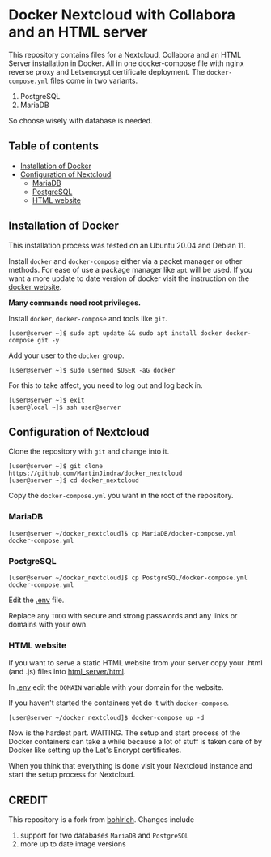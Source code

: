 # Docker Nextcloud with Collabora and an HTML server

This repository contains files for a Nextcloud, Collabora and an HTML Server installation in Docker.
All in one docker-compose file with nginx reverse proxy and Letsencrypt certificate deployment.
The `docker-compose.yml` files come in two variants.

1. PostgreSQL
2. MariaDB

So choose wisely with database is needed.

## Table of contents

+ [Installation of Docker](#installation-of-docker)
+ [Configuration of Nextcloud](#configuration-of-nextcloud)
  + [MariaDB](#mariadb)
  + [PostgreSQL](#postgresql)
  + [HTML website](#html-website)

## Installation of Docker

This installation process was tested on an Ubuntu 20.04 and Debian 11.

Install `docker` and `docker-compose` either via a packet manager or other methods.
For ease of use a package manager like `apt` will be used. If you want a more update to date version of docker visit the instruction on the [docker website](https://docs.docker.com/compose/install/).

**Many commands need root privileges.**

Install `docker`, `docker-compose` and tools like `git`.

```
[user@server ~]$ sudo apt update && sudo apt install docker docker-compose git -y
```

Add your user to the `docker` group.

```
[user@server ~]$ sudo usermod $USER -aG docker
```

For this to take affect, you need to log out and log back in.

```
[user@server ~]$ exit
[user@local ~]$ ssh user@server
```

## Configuration of Nextcloud

Clone the repository with `git` and change into it.

```
[user@server ~]$ git clone https://github.com/MartinJindra/docker_nextcloud
[user@server ~]$ cd docker_nextcloud
```

Copy the `docker-compose.yml` you want in the root of the repository.

### MariaDB

```
[user@server ~/docker_nextcloud]$ cp MariaDB/docker-compose.yml docker-compose.yml
```

### PostgreSQL

```
[user@server ~/docker_nextcloud]$ cp PostgreSQL/docker-compose.yml docker-compose.yml
```
Edit the [.env](.env) file.

Replace any `TODO` with secure and strong passwords and any links or domains with your own.

### HTML website

If you want to serve a static HTML website from your server copy your .html (and .js) files into [html_server/html](html_server/html).

In [.env](.env) edit the `DOMAIN` variable with your domain for the website.

If you haven't started the containers yet do it with `docker-compose`.

```
[user@server ~/docker_nextcloud]$ docker-compose up -d
```

Now is the hardest part. WAITING.
The setup and start process of the Docker containers can take a while because a lot of stuff is taken care of by Docker like setting up the Let's Encrypt certificates.

When you think that everything is done visit your Nextcloud instance and start the setup process for Nextcloud.

## CREDIT

This repository is a fork from [bohlrich](https://github.com/bohlrich/docker_nextcloud).
Changes include
  1. support for two databases `MariaDB` and `PostgreSQL`
  2. more up to date image versions

